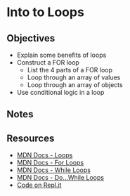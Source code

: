 # Into to Loops

## Objectives

- Explain some benefits of loops
- Construct a FOR loop
  - List the 4 parts of a FOR loop
  - Loop through an array of values
  - Loop through an array of objects
- Use conditional logic in a loop

## Notes

## Resources

- [MDN Docs - Loops](https://developer.mozilla.org/en-US/docs/Learn/JavaScript/Building_blocks/Looping_code)
- [MDN Docs - For Loops](https://developer.mozilla.org/en-US/docs/Web/JavaScript/Reference/Statements/for)
- [MDN Docs - While Loops](https://developer.mozilla.org/en-US/docs/Web/JavaScript/Reference/Statements/while)
- [MDN Docs - Do...While Loops](https://developer.mozilla.org/en-US/docs/Web/JavaScript/Reference/Statements/do...while)
- [Code on Repl.it](https://repl.it/@mhw6721/Intro-to-Loops)
